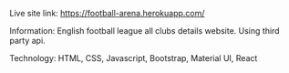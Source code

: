 Live site link:  https://football-arena.herokuapp.com/

Information: English football league all clubs details website. Using third party api.

Technology: HTML, CSS, Javascript, Bootstrap, Material UI, React

